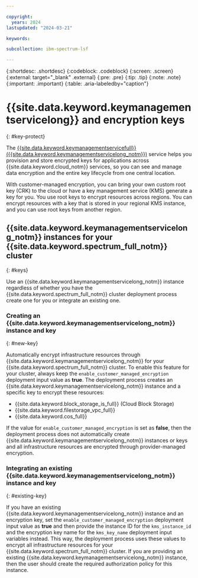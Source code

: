 ```yaml
---

copyright:
  years: 2024
lastupdated: "2024-03-21"

keywords:

subcollection: ibm-spectrum-lsf

---
```


{:shortdesc: .shortdesc}
{:codeblock: .codeblock}
{:screen: .screen}
{:external: target="_blank" .external}
{:pre: .pre}
{:tip: .tip}
{:note: .note}
{:important: .important}
{:table: .aria-labeledby="caption"}

# {{site.data.keyword.keymanagementservicelong}} and encryption keys
{: #key-protect}

The [{{site.data.keyword.keymanagementservicefull}} ({{site.data.keyword.keymanagementservicelong_notm}})](/docs/key-protect) service helps you provision and store encrypted keys for applications across {{site.data.keyword.cloud_notm}} services, so you can see and manage data encryption and the entire key lifecycle from one central location.

With customer-managed encryption, you can bring your own custom root key (CRK) to the cloud or have a key management service (KMS) generate a key for you. You use root keys to encrypt resources across regions. You can encrypt resources with a key that is stored in your regional KMS instance, and you can use root keys from another region.

## {{site.data.keyword.keymanagementservicelong_notm}} instances for your {{site.data.keyword.spectrum_full_notm}} cluster
{: #keys}

Use an {{site.data.keyword.keymanagementservicelong_notm}} instance regardless of whether you have the {{site.data.keyword.spectrum_full_notm}} cluster deployment process create one for you or integrate an existing one.

### Creating an {{site.data.keyword.keymanagementservicelong_notm}} instance and key
{: #new-key}

Automatically encrypt infrastructure resources through {{site.data.keyword.keymanagementservicelong_notm}} for your {{site.data.keyword.spectrum_full_notm}} cluster. To enable this feature for your cluster, always keep the `enable_customer_managed_encryption` deployment input value as **true**. The deployment process creates an {{site.data.keyword.keymanagementservicelong_notm}} instance and a specific key to encrypt these resources:

* {{site.data.keyword.block_storage_is_full}} (Cloud Block Storage)
* {{site.data.keyword.filestorage_vpc_full}}
* {{site.data.keyword.cos_full}}

If the value for `enable_customer_managed_encryption` is set as **false**, then the deployment process does not automatically create {{site.data.keyword.keymanagementservicelong_notm}} instances or keys and all infrastructure resources are encrypted through provider-managed encryption.

### Integrating an existing {{site.data.keyword.keymanagementservicelong_notm}} instance and key
{: #existing-key}

If you have an existing {{site.data.keyword.keymanagementservicelong_notm}} instance and an encryption key, set the `enable_customer_managed_encryption` deployment input value as **true** and then provide the instance ID for the `kms_instance_id` and the encryption key name for the `kms_key_name` deployment input variables instead. This way, the deployment process uses these values to encrypt all infrastructure resources for your {{site.data.keyword.spectrum_full_notm}} cluster. If you are providing an existing {{site.data.keyword.keymanagementservicelong_notm}} instance, then the user should create the required authorization policy for this instance.
